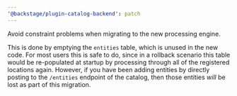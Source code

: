 ```yaml
---
'@backstage/plugin-catalog-backend': patch
---
```


Avoid constraint problems when migrating to the new processing engine.

This is done by emptying the `entities` table, which is unused in the new code. For most users this is safe to do, since in a rollback scenario this table would be re-populated at startup by processing through all of the registered locations again. However, if you have been adding entities by directly posting to the `/entities` endpoint of the catalog, then those entities _will_ be lost as part of this migration.
